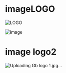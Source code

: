 # imageLOGO
![LOGO](https://github.com/navpreet032/images-for-projects/assets/55250212/4fd07585-604a-4ffd-89d2-0740df9cc59e)

![image](https://github.com/navpreet032/images-for-projects/assets/55250212/b759f6ee-bc46-404b-9e1c-e4f661f77faf)

# image logo2
![Uploading Gb logo 1.jpg…]()
